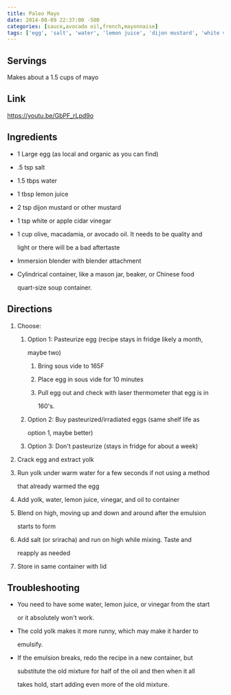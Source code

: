 ```yaml
---
title: Paleo Mayo
date: 2014-08-09 22:37:00 -500
categories: [sauce,avocado oil,french,mayonnaise]
tags: ['egg', 'salt', 'water', 'lemon juice', 'dijon mustard', 'white vinegar', 'apple cider vinegar', 'olive oil', 'macadamia oil', 'avocado oil', 'sriracha', 'pasteurize', 'blend','mayo']
---
```


## Servings

Makes about a 1.5 cups of mayo


## Link

<https://youtu.be/GbPF_rLpd9o>


## Ingredients

-   1 Large egg (as local and organic as you can find)

-   .5 tsp salt

-   1.5 tbps water

-   1 tbsp lemon juice

-   2 tsp dijon mustard or other mustard

-   1 tsp white or apple cidar vinegar

-   1 cup olive, macadamia, or avocado oil. It needs to be quality and

    light or there will be a bad aftertaste

-   Immersion blender with blender attachment

-   Cylindrical container, like a mason jar, beaker, or Chinese food

    quart-size soup container.


## Directions

1.  Choose:

    1.  Option 1: Pasteurize egg (recipe stays in fridge likely a month,

        maybe two)

        1.  Bring sous vide to 165F

        2.  Place egg in sous vide for 10 minutes

        3.  Pull egg out and check with laser thermometer that egg is in

            160\'s.

    2.  Option 2: Buy pasteurized/irradiated eggs (same shelf life as

        option 1, maybe better)

    3.  Option 3: Don\'t pasteurize (stays in fridge for about a week)

2.  Crack egg and extract yolk

3.  Run yolk under warm water for a few seconds if not using a method

    that already warmed the egg

4.  Add yolk, water, lemon juice, vinegar, and oil to container

5.  Blend on high, moving up and down and around after the emulsion

    starts to form

6.  Add salt (or sriracha) and run on high while mixing. Taste and

    reapply as needed

7.  Store in same container with lid


## Troubleshooting

-   You need to have some water, lemon juice, or vinegar from the start

    or it absolutely won\'t work.

-   The cold yolk makes it more runny, which may make it harder to

    emulsify.

-   If the emulsion breaks, redo the recipe in a new container, but

    substitute the old mixture for half of the oil and then when it all

    takes hold, start adding even more of the old mixture.

